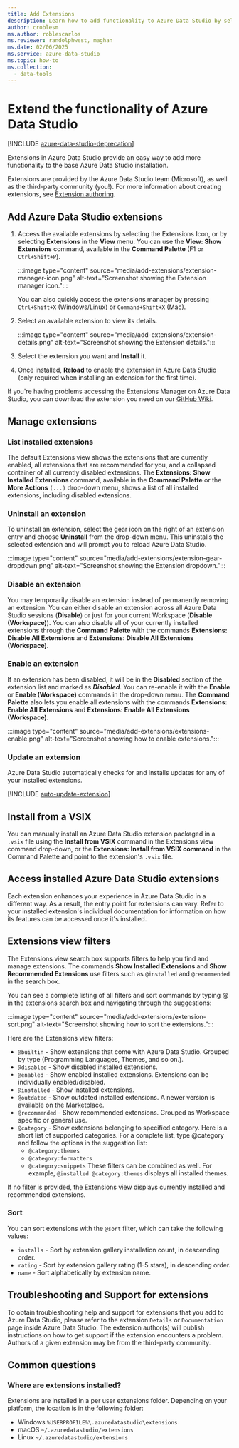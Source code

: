 ```yaml
---
title: Add Extensions
description: Learn how to add functionality to Azure Data Studio by selecting and installing extensions from among those provided by Microsoft and third parties.
author: croblesm
ms.author: roblescarlos
ms.reviewer: randolphwest, maghan
ms.date: 02/06/2025
ms.service: azure-data-studio
ms.topic: how-to
ms.collection:
  - data-tools
---
```


# Extend the functionality of Azure Data Studio

[!INCLUDE [azure-data-studio-deprecation](../includes/azure-data-studio-deprecation.md)]

Extensions in Azure Data Studio provide an easy way to add more functionality to the base Azure Data Studio installation.

Extensions are provided by the Azure Data Studio team (Microsoft), as well as the third-party community (you!). For more information about creating extensions, see [Extension authoring](./extension-authoring.md).

## Add Azure Data Studio extensions

1. Access the available extensions by selecting the Extensions Icon, or by selecting **Extensions** in the **View** menu. You can use the **View: Show Extensions** command, available in the **Command Palette** (F1 or `Ctrl+Shift+P`).

    :::image type="content" source="media/add-extensions/extension-manager-icon.png" alt-text="Screenshot showing the Extension manager icon.":::

    You can also quickly access the extensions manager by pressing `Ctrl+Shift+X` (Windows/Linux) or `Command+Shift+X` (Mac).

1. Select an available extension to view its details.

    :::image type="content" source="media/add-extensions/extension-details.png" alt-text="Screenshot showing the Extension details.":::

1. Select the extension you want and **Install** it.

1. Once installed, **Reload** to enable the extension in Azure Data Studio (only required when installing an extension for the first time).

If you're having problems accessing the Extensions Manager on Azure Data Studio, you can download the extension you need on our [GitHub Wiki](https://github.com/microsoft/azuredatastudio/wiki/List-of-Extensions).

## Manage extensions

### List installed extensions

The default Extensions view shows the extensions that are currently enabled, all extensions that are recommended for you, and a collapsed container of all currently disabled extensions. The **Extensions: Show Installed Extensions** command, available in the **Command Palette** or the **More Actions** `(...)` drop-down menu, shows a list of all installed extensions, including disabled extensions.

### Uninstall an extension

To uninstall an extension, select the gear icon on the right of an extension entry and choose **Uninstall** from the drop-down menu. This uninstalls the selected extension and will prompt you to reload Azure Data Studio.

 :::image type="content" source="media/add-extensions/extension-gear-dropdown.png" alt-text="Screenshot showing the Extension dropdown.":::

### Disable an extension

You may temporarily disable an extension instead of permanently removing an extension. You can either disable an extension across all Azure Data Studio sessions (**Disable**) or just for your current Workspace (**Disable (Workspace)**). You can also disable all of your currently installed extensions through the **Command Palette** with the commands **Extensions: Disable All Extensions** and **Extensions: Disable All Extensions (Workspace)**.

### Enable an extension

If an extension has been disabled, it will be in the **Disabled** section of the extension list and marked as ***Disabled***. You can re-enable it with the **Enable** or **Enable (Workspace)** commands in the drop-down menu. The **Command Palette** also lets you enable all extensions with the commands **Extensions: Enable All Extensions** and **Extensions: Enable All Extensions (Workspace)**.

:::image type="content" source="media/add-extensions/extensions-enable.png" alt-text="Screenshot showing how to enable extensions.":::

### <a id="updating-an-extension"></a> Update an extension

Azure Data Studio automatically checks for and installs updates for any of your installed extensions.

[!INCLUDE [auto-update-extension](includes/auto-update-extension.md)]

## Install from a VSIX

You can manually install an Azure Data Studio extension packaged in a `.vsix` file using the **Install from VSIX** command in the Extensions view command drop-down, or the **Extensions: Install from VSIX command** in the Command Palette and point to the extension's `.vsix` file.

## Access installed Azure Data Studio extensions

Each extension enhances your experience in Azure Data Studio in a different way. As a result, the entry point for extensions can vary. Refer to your installed extension's individual documentation for information on how its features can be accessed once it's installed.

## Extensions view filters

The Extensions view search box supports filters to help you find and manage extensions. The commands **Show Installed Extensions** and **Show Recommended Extensions** use filters such as `@installed` and `@recommended` in the search box.

You can see a complete listing of all filters and sort commands by typing @ in the extensions search box and navigating through the suggestions:

:::image type="content" source="media/add-extensions/extension-sort.png" alt-text="Screenshot showing how to sort the extensions.":::

Here are the Extensions view filters:

- `@builtin` - Show extensions that come with Azure Data Studio. Grouped by type (Programming Languages, Themes, and so on.).
- `@disabled` - Show disabled installed extensions.
- `@enabled` - Show enabled installed extensions. Extensions can be individually enabled/disabled.
- `@installed` - Show installed extensions.
- `@outdated` - Show outdated installed extensions. A newer version is available on the Marketplace.
- `@recommended` - Show recommended extensions. Grouped as Workspace specific or general use.
- `@category` - Show extensions belonging to specified category. Here is a short list of supported categories. For a complete list, type @category and follow the options in the suggestion list:
  - `@category:themes`
  - `@category:formatters`
  - `@category:snippets`
These filters can be combined as well. For example, `@installed @category:themes` displays all installed themes.

If no filter is provided, the Extensions view displays currently installed and recommended extensions.

### Sort

You can sort extensions with the `@sort` filter, which can take the following values:

- `installs` - Sort by extension gallery installation count, in descending order.
- `rating` - Sort by extension gallery rating (1-5 stars), in descending order.
- `name` - Sort alphabetically by extension name.

## Troubleshooting and Support for extensions

To obtain troubleshooting help and support for extensions that you add to Azure Data Studio, please refer to the extension `Details` or `Documentation` page inside Azure Data Studio. The extension author(s) will publish instructions on how to get support if the extension encounters a problem. Authors of a given extension may be from the third-party community.

## Common questions

### Where are extensions installed?

Extensions are installed in a per user extensions folder. Depending on your platform, the location is in the following folder:

- Windows `%USERPROFILE%\.azuredatastudio\extensions`
- macOS `~/.azuredatastudio/extensions`
- Linux `~/.azuredatastudio/extensions`
